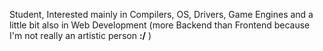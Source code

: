 Student, Interested mainly in Compilers, OS, Drivers, Game Engines and a little bit also in Web Development (more Backend than Frontend because I'm not really an artistic person **:/** )
